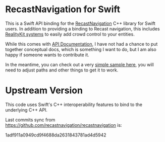 # RecastNavigation for Swift

This is a Swift API binding for the [RecastNavigation](http://recastnav.com) C++ library for 
Swift users.   In addition to providing a binding to Recast navigation, this includes 
[RealityKit systems](https://developer.apple.com/documentation/realitykit/system) to easily add
crowd control to your entities.

While this comes with [API Documentation](https://xibbon.github.io/SwiftNavigationDocs/documentation/swiftnavigation/), 
I have not had a chance to put together conceptual docs, which is something I want to do, but 
I am also happy if someone wants to contribute it.

In the meantime, you can check out a very [simple sample here](https://github.com/migueldeicaza/SwiftNavigationDemo), 
you will need to adjust paths and other things to get it to work.

# Upstream Version

This code uses Swift's C++ interoperability features to bind to the underlying C++ API.   

Last commits sync from https://github.com/recastnavigation/recastnavigation is:

1adf911a0949cd9f4688da2631843781ad4d5942

